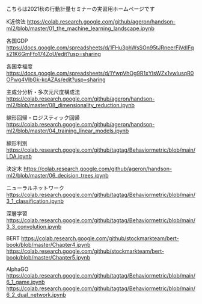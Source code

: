こちらは2021秋の行動計量セミナーの実習用ホームページです

K近傍法
https://colab.research.google.com/github/ageron/handson-ml2/blob/master/01_the_machine_learning_landscape.ipynb

各国GDP
https://docs.google.com/spreadsheets/d/1FHu3phWsSOn95tJRneerFjVdlFqs21K6GmFfo174ZoU/edit?usp=sharing

各国幸福度
https://docs.google.com/spreadsheets/d/1YwpVhOg9R1xYlsWZx1vwlusqR0OPwg4VlbGk-kcAZAs/edit?usp=sharing

主成分分析・多次元尺度構成法
https://colab.research.google.com/github/ageron/handson-ml2/blob/master/08_dimensionality_reduction.ipynb

線形回帰・ロジスティック回帰
https://colab.research.google.com/github/ageron/handson-ml2/blob/master/04_training_linear_models.ipynb

線形判別
https://colab.research.google.com/github/tagtag/Behaviormetric/blob/main/LDA.ipynb

決定木
https://colab.research.google.com/github/ageron/handson-ml2/blob/master/06_decision_trees.ipynb

ニューラルネットワーク
https://colab.research.google.com/github/tagtag/Behaviormetric/blob/main/3_1_classification.ipynb

深層学習
https://colab.research.google.com/github/tagtag/Behaviormetric/blob/main/3_3_convolution.ipynb

BERT
https://colab.research.google.com/github/stockmarkteam/bert-book/blob/master/Chapter4.ipynb
https://colab.research.google.com/github/stockmarkteam/bert-book/blob/master/Chapter5.ipynb

AlphaGO
https://colab.research.google.com/github/tagtag/Behaviormetric/blob/main/6_1_game.ipynb
https://colab.research.google.com/github/tagtag/Behaviormetric/blob/main/6_2_dual_network.ipynb
